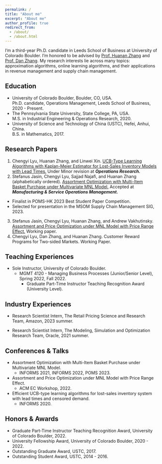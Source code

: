 ```yaml
---
permalink: /
title: "About me"
excerpt: "About me"
author_profile: true
redirect_from:
  - /about/
  - /about.html
---
```


I’m a third-year Ph.D. candidate in Leeds School of Business at University of Colorado Boulder. I’m honored to be advised by [Prof. Huanan Zhang](http://huananzhang.mystrikingly.com/) and [Prof. Dan Zhang](http://www.danzhang.com/). My research interests lie across many topics: approximation algorithms, online learning algorithms, and their applications in revenue management and supply chain management.

Education
------
* University of Colorado Boulder, Boulder, CO, USA.  
Ph.D. candidate, Operations Management, Leeds School of Business, 2020 - Present.
* The Pennsylvania State University, State College, PA, USA.  
M.S. in Industrial Engineering & Operations Research, 2020.
* University of Science and Technology of China (USTC), Hefei, Anhui, China.  
B.S. in Mathematics, 2017.

Research Papers
------
1. Chengyi Lyu, Huanan Zhang, and Linwei Xin. [UCB-Type Learning Algorithms with Kaplan-Meier Estimator for Lost-Sales Inventory Models with Lead Times.](https://papers.ssrn.com/sol3/papers.cfm?abstract_id=3944354) Under Minor revision at ***Operations Research.***
2. Stefanus Jasin, Chengyi Lyu, Sajjad Najafi, and Huanan Zhang (alphabetically ordered). [Assortment Optimization with Multi-Item Basket Purchase under Multivariate MNL Model.](https://pubsonline.informs.org/doi/10.1287/msom.2021.0526) Accepted at ***Manufacturing & Service Operations Management.***
* Finalist in POMS-HK 2023 Best Student Paper Competition.
* Selected for presentation in the MSOM Supply Chain Management SIG, 2023.
3. Stefanus Jasin,  Chengyi Lyu, Huanan Zhang, and Andrew Vakhutinsky. [Assortment and Price Optimization under MNL Model with Price Range Effect.](https://papers.ssrn.com/sol3/papers.cfm?abstract_id=4433708) Working paper.
4. Chengyi Lyu, Dan Zhang, and Huanan Zhang. Customer Reward Programs for Two-sided Markets. Working Paper.





Teaching Experiences
------
* Sole Instructor, University of Colorado Boulder.
    * MGMT 4120 - Managing Business Processes (Junior/Senior Level), Spring 2022, Fall 2022.
        * Graduate Part-Time Instructor Teaching Recognition Award (University Level).
        <!-- *"These awards recognize excellent graduate student teachers for their hard work, creativity, and continued excellence in teaching."* -->

Industry Experiences
------
* Research Scientist Intern, The Retail Pricing Science and Research Team, Amazon, 2023 summer.  

* Research Scientist Intern, The Modeling, Simulation and Optimization Research Team, Oracle, 2021 summer.  

Conferences & Talks
------
* Assortment Optimization with Multi-Item Basket Purchase under Multivariate MNL Model.
    <!-- * POMS 2023,  -->
    * INFORMS 2021, INFORMS 2022, POMS 2023.
* Assortment and Price Optimization under MNL Model with Price Range Effect.
  * ACM EC Workshop, 2022.
* Efficient UCB-type learning algorithms for lost-sales inventory system with lead times and censored demand.
    * INFORMS 2020.

Honors & Awards
------
* Graduate Part-Time Instructor Teaching Recognition Award, University of Colorado Boulder, 2022.
* University Fellowship Award, University of Colorado Boulder, 2020 - 2022.
* Outstanding Graduate Award, USTC, 2017.
* Outstanding Student Award, USTC, 2014 - 2016.
